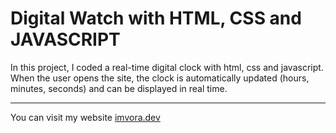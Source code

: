 # Digital Watch with HTML, CSS and JAVASCRIPT

In this project, I coded a real-time digital clock with html, css and javascript. When the user opens the site, the clock is automatically updated (hours, minutes, seconds) and can be displayed in real time.

----

You can visit my website [imvora.dev](https://www.imvora.dev)